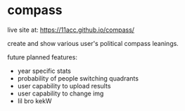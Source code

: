 # compass

live site at: https://11acc.github.io/compass/

create and show various user's political compass leanings.

future planned features:
- year specific stats
- probability of people switching quadrants
- user capability to upload results
- user capability to change img
- lil bro kekW

